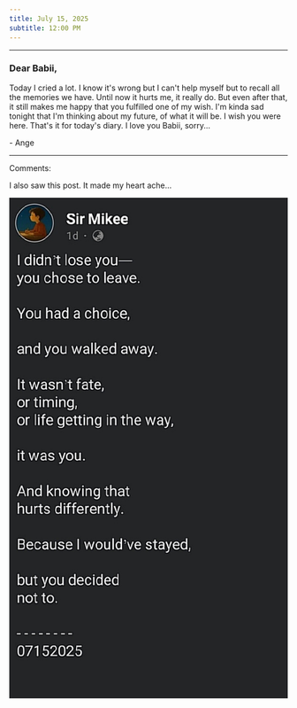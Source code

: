 ```yaml
---
title: July 15, 2025
subtitle: 12:00 PM
---
```

---

### Dear Babii,

Today I cried a lot. I know it's wrong but I can't help myself but to recall all the memories we have. Until now it hurts me, it really do. But even after that, it still makes me happy that you fulfilled one of my wish. I'm kinda sad tonight that I'm thinking about my future, of what it will be. I wish you were here. That's it for today's diary. I love you Babii, sorry...

\- Ange

---

Comments:

I also saw this post. It made my heart ache...

![000.022](/assets/images/000.022.jpeg)
